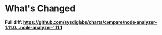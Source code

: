 # What's Changed

#### Full diff: https://github.com/sysdiglabs/charts/compare/node-analyzer-1.11.0...node-analyzer-1.11.1

